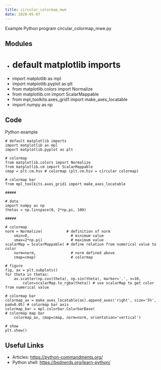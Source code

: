 ```yaml
---
title: circular_colormap_mwe
date: 2020-05-07
---
```

Example Python program circular_colormap_mwe.py

## Modules

* # default matplotlib imports
* import matplotlib as mpl
* import matplotlib.pyplot as plt
* from matplotlib.colors import Normalize
* from matplotlib.cm import ScalarMappable
* from mpl_toolkits.axes_grid1 import make_axes_locatable
* import numpy as np

## Code

Python example

    # default matplotlib imports
    import matplotlib as mpl
    import matplotlib.pyplot as plt
    
    # colormap
    from matplotlib.colors import Normalize
    from matplotlib.cm import ScalarMappable
    cmap = plt.cm.hsv # colormap (plt.cm.hsv = circular colormap)
    
    # colormap bar
    from mpl_toolkits.axes_grid1 import make_axes_locatable
    
    #####
    
    # data
    import numpy as np
    thetas = np.linspace(0, 2*np.pi, 100)
    
    #####
    
    # colormap
    norm = Normalize(           # definition of norm
    	vmin=0,                   # minimum value
    	vmax=2*np.pi)             # maximum value
    scalarMap = ScalarMappable( # define relation from numerical value to color
    	norm=norm,                # norm defined above
    	cmap=cmap)                # colormap
    
    # figure
    fig, ax = plt.subplots()
    for theta in thetas:
    	ax.scatter(np.cos(theta), np.sin(theta), marker='.', s=10,
    		color=scalarMap.to_rgba(theta)) # use scalarMap to get color from numerical value
    
    # colormap bar
    colormap_ax = make_axes_locatable(ax).append_axes('right', size='5%', pad=0.05) # colormap bar axis
    colormap_bar = mpl.colorbar.ColorbarBase(                                       # colormap map bar
    	colormap_ax, cmap=cmap, norm=norm, orientation='vertical')
    
    # show
    plt.show()
    

## Useful Links

- Articles: https://python-commandments.org/
- Python shell: https://bsdnerds.org/learn-python/
